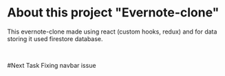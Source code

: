 # About this project "Evernote-clone"

This evernote-clone made using react (custom hooks, redux) and for data storing it used firestore database.

<br/>

#Next Task
Fixing navbar issue 